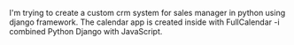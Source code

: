 I'm trying to create a custom crm system for sales manager in python using django framework.
The calendar app is created inside with FullCalendar -i combined Python Django with JavaScript.
